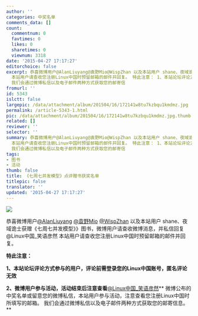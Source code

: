 ```yaml
---
author: ''
categories: 中奖名单
comments_data: []
count:
  commentnum: 0
  favtimes: 0
  likes: 0
  sharetimes: 0
  viewnum: 3318
date: '2015-04-27 17:17:27'
editorchoice: false
excerpt: 恭喜微博用户@AlanLiuyang@袁野Mio@WispZhan 以及本站用户 shane、夜域诡士获赠《七周七并发模型》》图书，微博用户请查收微博消息，并私信回复@Linux中国_笑语彦然
  本站用户请查收您注册Linux中国时预留邮箱的邮件并回复。 特此注意： 1、本站论坛评论方式参与的用户，评论前需登录您的Linux中国账号，匿名评论无效 2、微博用户参与活动，活动结束后注意查看@Linux中国_笑语彦然微博公布的中奖名单或留意您的微博私信，本站用户参与活动，注意查看您注册Linux中国时所填写的邮箱。
  我们会通过微博私信以及电子邮件两种方式获取您的邮寄信
fromurl: ''
id: 5343
islctt: false
largepic: /data/attachment/album/201504/16/172141w8tu7kzbqu1kmdmz.jpg
permalink: /article-5343-1.html
pic: /data/attachment/album/201504/16/172141w8tu7kzbqu1kmdmz.jpg.thumb.jpg
related: []
reviewer: ''
selector: ''
summary: 恭喜微博用户@AlanLiuyang@袁野Mio@WispZhan 以及本站用户 shane、夜域诡士获赠《七周七并发模型》》图书，微博用户请查收微博消息，并私信回复@Linux中国_笑语彦然
  本站用户请查收您注册Linux中国时预留邮箱的邮件并回复。 特此注意： 1、本站论坛评论方式参与的用户，评论前需登录您的Linux中国账号，匿名评论无效 2、微博用户参与活动，活动结束后注意查看@Linux中国_笑语彦然微博公布的中奖名单或留意您的微博私信，本站用户参与活动，注意查看您注册Linux中国时所填写的邮箱。
  我们会通过微博私信以及电子邮件两种方式获取您的邮寄信
tags:
- 图书
- 活动
thumb: false
title: 《七周七并发模型》点评赠书获奖名单
titlepic: false
translator: ''
updated: '2015-04-27 17:17:27'
---
```


 


![](/data/attachment/album/201504/16/172141w8tu7kzbqu1kmdmz.jpg)


恭喜微博用户[@AlanLiuyang](http://weibo.com/n/AlanLiuyang?from=feed&loc=at) [@袁野Mio](http://weibo.com/n/%E8%A2%81%E9%87%8EMio?from=feed&loc=at) [@WispZhan](http://weibo.com/n/WispZhan?from=feed&loc=at) 以及本站用户 shane、夜域诡士获赠《七周七并发模型》》图书，微博用户请查收微博消息，并私信回复@Linux中国\_笑语彦然 本站用户请查收您注册Linux中国时预留邮箱的邮件并回复。


**特此注意：**


**1、本站论坛评论方式参与的用户，评论前需登录您的Linux中国账号，匿名评论无效**


**2、微博用户参与活动，活动结束后注意查看**[@Linux中国\_笑语彦然](http://weibo.com/2797972581)** 微博公布的中奖名单或留意您的微博私信，本站用户参与活动，注意查看您注册Linux中国时所填写的邮箱。 我们会通过微博私信以及电子邮件两种方式获取您的邮寄信息。**